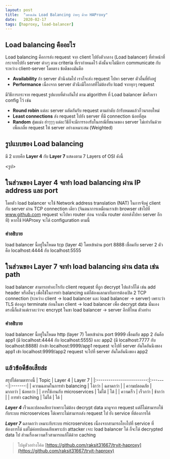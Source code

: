 ```yaml
---
layout: post
title:  "ลองเล่น Load Balancing ง่ายๆ ด้วย HAProxy"
date:   2020-02-17
tags: [haproxy, load-balancer]
---
```

## Load balancing คืออะไร
Load balancing คือการส่ง request จาก client ไปยังตัวกลาง (Load balancer) ที่ทำหน้าที่กระจายไปยัง server ต่างๆ ตาม criteria ที่เรากำหนดไว้ ดังนั้นจะไม่มีการ communicate กับระหว่าง client-server โดยตรง ข้อดีของมันคือ
- **Availability** ถ้า server ตัวนึงล่มไป เราก็จะส่ง request ไปหา server ตัวอื่นที่ยังอยู่
- **Performance** เนื่องจาก server ตัวนึงมีโอกาสที่ไม่ต้องรับ load จากทุกๆ request

มีวิธีการกระจาย request รูปแบบที่ต่างกันไป ตาม algorithm ที่ Load balancer มีหรือเรา config ไว้ เช่น
- **Round robin** แต่ละ server ผลัดกันรับ request ตามลำดับ ถ้ารับหมดแล้วก็วนรอบใหม่
- **Least connections** ส่ง request ไปยัง server ที่มี connection น้อยที่สุด
- **Random** สุ่มแม่ง ฮ่าๆๆๆ
แต่ละวิธีก็จะมีการรองรับในกรณีที่ขนาดของ server ไม่เท่ากันด้วย เพื่อเกลี่ย request ให้ server อย่างเหมาะสม (Weighted)  

## รูปแบบของ Load balancing
มี 2 แบบคือ **Layer 4** กับ **Layer 7** แสดงตาม 7 Layers of OSI ดังนี้  

<รูป>  

## ในส่วนของ Layer 4 จะทำ load balancing ผ่าน IP address และ port
โดยตัว load balancer จะใช้ Network address translation (NAT) ในการจับคู่ client กับ server ผ่าน TCP connection เดียว (จินตนาการเหมือนเราเข้า browser เข้าไปที่ www.github.com request จะไปหา router ก่อน จากนั้น router ค่อยส่งไปหา server อีกที) หากใช้ HAProxy จะได้ configuration ตามนี้

<script src="https://gist.github.com/raksit31667/69a6bca929b3592c4df86abc6b101acb.js"></script>

### คำอธิบาย
load balancer นี้อยู่ในโหมด tcp (layer 4) โดยเข้าผ่าน port 8888 เชื่อมกับ server 2 ตัวคือ localhost:4444 กับ localhost:5555  

## ในส่วนของ Layer 7 จะทำ load balancing ผ่าน data เช่น path
load balancer สามารถทำอะไรกับ client request ที่ถูก decrypt ไปแล้วก็ได้ เช่น add header หรืออื่นๆ เพื่อใช้ในการทำ balancing แต่ก็ต้องแลกมากับการต้องเปิด 2 TCP connection (ระหว่าง client -> load balancer และ load balancer -> server) เพราะว่า TLS ต้องถูก terminate ก่อนในขา client -> load balancer เพื่อ decrypt data นั่นเอง ตรงนี้ก็แล้วแต่เราละว่าจะ encrypt ในขา load balancer -> server อีกทีไหม ตัวอย่าง  

<script src="https://gist.github.com/raksit31667/7b4b1f3ae6e036e5602514fab03f3f6b.js"></script>

### คำอธิบาย
load balancer นี้อยู่ในโหมด http (layer 7) โดยเข้าผ่าน port 9999 เชื่อมกับ app 2 อันคือ app1 (มี localhost:4444 กับ localhost:5555) และ app2 (มี localhost:7777 กับ localhost:8888) ถ้าเข้า localhost:9999/app1 request จะไปที่ server อันใดอันนึงของ app1 เข้า localhost:9999/app2 request จะไปที่ server อันใดอันนึงของ app2

## แล้วข้อดีข้อเสียล่ะ
สรุปได้ตามตารางนี้
|           Topic           | Layer 4 | Layer 7 |
|:-------------------------:|:-------:|:-------:|
| ความฉลาดในการทำ balancing |  โง่กว่า  | ฉลาดกว่า |
|         ความปลอดภัย        |  มากกว่า |  น้อยกว่า |
|  การใช้งานกับ microservices |   ไม่ได้  |    ได้   |
|          ความเร็ว          |  เร็วกว่า |  ช้ากว่า  |
|       การทำ caching       |   ไม่ได้  |    ได้   |

***Layer 4*** เร็วและปลอดภัยกว่าเพราะไม่ต้อง decrypt data มาดูจาก request แต่ก็ไม่สามารถใช้กับระบบ microservices ได้เพราะไม่สามารถส่ง request ไป ยัง service ที่ต้องการได้  

***Layer 7*** ฉลาดกว่า เหมาะกับระบบ microservices เนื่องจากสามารถโยงไปที่ service ที่ต้องการได้ แต่ไม่ค่อยปลอดภัยเพราะถ้า attacker เจาะ load balancer ได้ ก็จะได้ decrypted data ไป ส่วนเรื่องความเร็วสามารถแก้ได้ด้วย caching

> ไปดูตัวอย่างโค้ด [https://github.com/raksit31667/tryit-haproxy](https://github.com/raksit31667/tryit-haproxy)


